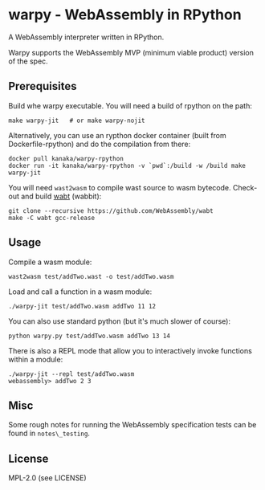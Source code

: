 # warpy - WebAssembly in RPython

A WebAssembly interpreter written in RPython.

Warpy supports the WebAssembly MVP (minimum viable product) version of
the spec.


## Prerequisites

Build whe warpy executable. You will need a build of rpython on the
path:

```
make warpy-jit   # or make warpy-nojit
```

Alternatively, you can use an rypthon docker container (built
from Dockerfile-rpython) and do the compilation from there:

```
docker pull kanaka/warpy-rpython
docker run -it kanaka/warpy-rpython -v `pwd`:/build -w /build make warpy-jit
```

You will need `wast2wasm` to compile wast source to wasm bytecode.
Check-out and build [wabt](https://github.com/WebAssembly/wabt)
(wabbit):

```
git clone --recursive https://github.com/WebAssembly/wabt
make -C wabt gcc-release
```

## Usage

Compile a wasm module:

```
wast2wasm test/addTwo.wast -o test/addTwo.wasm
```

Load and call a function in a wasm module:

```
./warpy-jit test/addTwo.wasm addTwo 11 12
```

You can also use standard python (but it's much slower of course):

```
python warpy.py test/addTwo.wasm addTwo 13 14
```

There is also a REPL mode that allow you to interactively invoke
functions within a module:

```
./warpy-jit --repl test/addTwo.wasm
webassembly> addTwo 2 3
```

## Misc

Some rough notes for running the WebAssembly specification tests can
be found in `notes\_testing`.

## License

MPL-2.0 (see LICENSE)
